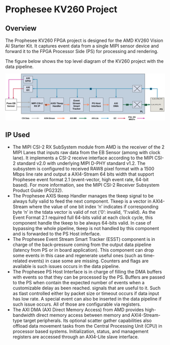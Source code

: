 # Prophesee KV260 Project

## Overview

The Prophesee KV260 FPGA project is designed for the AMD KV260 Vision AI Starter Kit. It captures event data from a single MIPI sensor device and forward it to the FPGA Processor Side (PS) for processing and rendering.

The figure below shows the top level diagram of the KV260 project with the data pipeline.

![PL Event Pipeline](doc/img/kv260_PL_top_gpio.png "PL Event Pipeline")

## IP Used

- The MIPI CSI-2 RX SubSystem module from AMD is the receiver of the 2 MIPI Lanes that inputs raw data from the EB Sensor (among with clock lane). It implements a CSI-2 receive interface according to the MIPI CSI-2 standard v2.0 with underlying MIPI D-PHY standard v1.2. The subsystem is configured to received RAW8 pixel format with a 1500 Mbps line rate and output a AXI4-Stream 64 bits width that support Prophesee event format 2.1 (event-vector, high event rate, 64-bit based). For more information, see the MIPI CSI-2 Receiver Subsystem
Product Guide (PG232).
- The Prophesee AXIS tkeep Handler manages the tkeep signal to be always fully valid to feed the next component. Tkeep is a vector in AXI4-Stream where the value of one bit index ‘n’ indicates if corresponding byte ‘n’ in the tdata vector is valid of not (‘0’: invalid, ‘1’:valid). As the Event Format 2.1 required full 64-bits valid at each clock cycle, this component handle the tkeep to be always 64-bits valid. In case of bypassing the whole pipeline, tkeep is not handled by this component and is forwarded to the PS Host inferface.
- The Prophesee Event Stream Smart Tracker (ESST) component is in charge of the back-pressure coming from the output data pipeline (latency from PS or in board application). This component can drop some events in this case and regenerate useful ones (such as time-related events) in case some are missing. Counters and flags are available is such issues occurs in the data pipeline.
- The Prophesee PS Host Interface is in charge of filling the DMA buffers with events so that they can be processed by the PS. Buffers are passed to the PS when contain the expected number of events when a customizable delay as been reached. signals that are useful to it. Such as tlast controlled either by packet size or timeout occurs if data input has low rate. A special event can also be inserted in the data pipeline if such issue occurs. All of those are configurable via registers.
- The AXI DMA (AXI Direct Memory Access) from AMD provides high-bandwidth direct memory access between memory and AXI4-Stream-type target peripherals. Its optional scatter gather capabilities also offload data movement tasks from the Central Processing Unit (CPU) in processor based systems. Initialization, status, and management registers are accessed through an AXI4-Lite slave interface.
